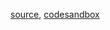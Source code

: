 [source](https://github.com/alokagr07/react-stock-charts/blob/master/docs/lib/charts/CandleStickChartWithInteractiveYCoordinate.js), [codesandbox](https://codesandbox.io/s/github/alokagr07/react-stock-charts-examples2/tree/master/examples/CandleStickChartWithInteractiveYCoordinate)
